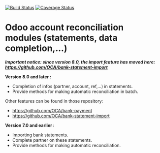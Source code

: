 [![Build Status](https://travis-ci.org/OCA/account-reconcile.svg?branch=13.0)](https://travis-ci.org/OCA/account-reconcile)
[![Coverage Status](https://coveralls.io/repos/OCA/account-reconcile/badge.png?branch=13.0)](https://coveralls.io/r/OCA/account-reconcile?branch=13.0)

Odoo account reconciliation modules (statements, data completion,...)
=====================================================================

***Important notice: since version 8.0, the import feature has moved here: https://github.com/OCA/bank-statement-import***


__Version 8.0 and later :__

* Completion of infos (partner, account, ref,...) in statements.
* Provide methods for making automatic reconciliation in batch.

Other features can be found in those repository:
* https://github.com/OCA/bank-payment
* https://github.com/OCA/bank-statement-import

__Version 7.0 and earlier :__

* Importing bank statements.
* Complete partner on these statements.
* Provide methods for making automatic reconciliation.

